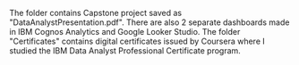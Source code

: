The folder contains Capstone project saved as "DataAnalystPresentation.pdf". 
There are also 2 separate dashboards made in IBM Cognos Analytics and Google Looker Studio.
The folder "Certificates" contains digital certificates issued by Coursera where I studied the IBM Data Analyst Professional Certificate program.
